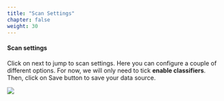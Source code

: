 ```yaml
---
title: "Scan Settings"
chapter: false
weight: 30
---
```


#### Scan settings
Click on next to jump to scan settings. Here you can configure a couple of different options.
For now, we will only need to tick __enable classifiers__. Then, click on Save button to save your data source.

![](/images/new_ds_structured/enable_classifiers.png)